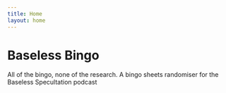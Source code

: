 ```yaml
---
title: Home
layout: home
---
```


# Baseless Bingo
All of the bingo, none of the research. A bingo sheets randomiser for the Baseless Specultation podcast